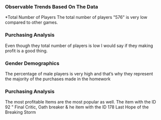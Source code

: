 
### Observable Trends Based On The Data

*Total Number of Players
 The total number of players "576" is very low compared to other games.

### Purchasing Analysis

Even though they total number of players is low I would say if they making profit is a good thing.

### Gender Demographics

The percentage of male players is very high and that’s why they represent the majority of the purchases made in the homework

### Purchasing Analysis 

The most profitable Items are the most popular as well. The item with the ID 92 " Final Critic, Oath breaker & he item with the ID 178 Last Hope of the Breaking Storm	
